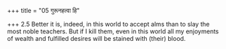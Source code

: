 +++
title = "05 गुरूनहत्वा हि"

+++
2.5 Better it is, indeed, in this world to accept alms than to slay the
most noble teachers. But if I kill them, even in this world all my
enjoyments of wealth and fulfilled desires will be stained with (their)
blood.
